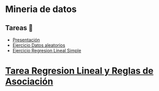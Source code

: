 ﻿# Mineria de datos

## Tareas 🚀

* [Presentación](https://github.com/RodolfoTorresContreras/Mineria_de_datos/blob/master/Regresion%20lineal.pdf)
* [Ejercicio Datos aleatorios](https://github.com/RodolfoTorresContreras/Mineria_de_datos/blob/master/Datos%20aleatorios%2C%20Regre.Lineal.pdf)
* [Ejercicio Regresion Lineal Simple](https://github.com/RodolfoTorresContreras/Mineria_de_datos/blob/master/Regresi%C3%B3n%20Lineal%20simple.pdf)
# [Tarea Regresion Lineal y Reglas de Asociación](https://github.com/RodolfoTorresContreras/Mineria_de_datos/tree/master/Ejercicios%20Tarea)
